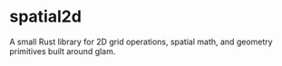 # spatial2d
A small Rust library for 2D grid operations, spatial math, and geometry primitives built around glam.
